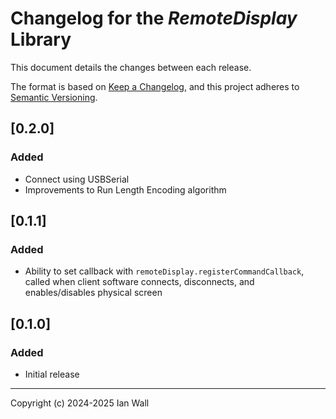 # Changelog for the _RemoteDisplay_ Library

This document details the changes between each release.

The format is based on [Keep a Changelog](https://keepachangelog.com/en/1.0.0/),
and this project adheres to
[Semantic Versioning](https://semver.org/spec/v2.0.0.html).

## [0.2.0]

### Added
* Connect using USBSerial
* Improvements to Run Length Encoding algorithm

## [0.1.1]

### Added
* Ability to set callback with `remoteDisplay.registerCommandCallback`, called when client software connects, disconnects, and enables/disables physical screen

## [0.1.0]

### Added
* Initial release

---

Copyright (c) 2024-2025 Ian Wall